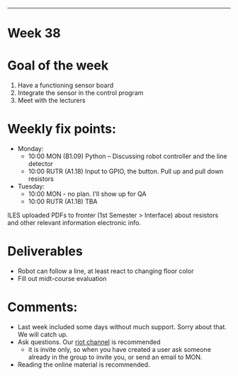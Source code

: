 ---
Week 38
=============

# Goal of the week

1. Have a functioning sensor board
2. Integrate the sensor in the control program
3. Meet with the lecturers

# Weekly fix points:

* Monday:
    * 10:00 MON (B1.09) Python – Discussing robot controller and the line detector
    *	10:00 RUTR (A1.18) Input to GPIO, the button. Pull up and pull down resistors
*	Tuesday:
    *	10:00 MON - no plan. I'll show up for QA
    *	10:00 RUTR (A1.18) TBA

ILES uploaded PDFs to fronter (1st Semester > Interface) about resistors and other relevant information electronic info.


# Deliverables

* Robot can follow a line, at least react to changing floor color
* Fill out midt-course evaluation

# Comments:

* Last week included some days without much support. Sorry about that. We will catch up.
* Ask questions. Our [riot channel](https://matrix.to/#/#EAL_ITT_stud:matrix.org) is recommended
   * it is invite only, so when you have created a user ask someone already in the group to invite you, or send an email to MON.
* Reading the online material is recommended.
